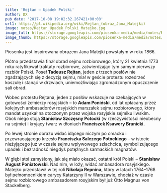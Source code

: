 ```yaml
---
title: 'Rejtan – Upadek Polski'
author: DX
pub_date: '2017-10-08 19:02:32.267421+00:00'
url1: https://pl.wikipedia.org/wiki/Rejtan_(obraz_Jana_Matejki)
image: notes/Rejtan_Upadek_Polski_Matejko.jpg
image_full: https://storage.googleapis.com/piosenka-media/media/notes/Rejtan_Upadek_Polski_Matejko.jpg
image_thumb: https://storage.googleapis.com/piosenka-media/media/notes/Rejtan_Upadek_Polski_Matejko.jpg.0x300_q85_upscale.jpg
---
```


Piosenka jest inspirowana obrazem Jana Matejki powstałym w roku 1866.

Płótno przedstawia finał obrad sejmu rozbiorowego, który 21 kwietnia 1773 roku ratyfikował traktaty rozbiorowe, zatwierdzając tym samym pierwszy rozbiór Polski. Poseł **Tadeusz Rejtan**, jeden z trzech posłów nie zgadzających się z decyzją sejmu, miał w geście protestu rozedrzeć koszulę i stanąć w drzwiach, uniemożliwiając zgromadzonym opuszczenie sali obrad.

Wobec protestu Rejtana, jeden z posłów wskazuje na czekających w gotowości żołnierzy rosyjskich – to **Adam Poniński**, od lat opłacany przez kolejnych ambasadorów rosyjskich marszałek sejmu rozbiorowego, który mandat uzyskał na otoczonym przez wojska rosyjskie sejmiku liwskim. Obok niego stoją **Stanisław Szczęsny Potocki** \(w rzeczywistości nieobecny na sejmie\) i kryjący twarz w dłoniach  **Franciszek Ksawery Branicki.**

Po lewej stronie obrazu widać idącego niczym po omacku i przewracającego krzesło **Franciszka Salezego Potockiego** – w istocie nieżyjącego już w czasie sejmu wpływowego szlachcica, symbolizującego upadek i bezradność niegdyś potężnych sarmackich magnatów.

W głębi stoi zamyślony, jak się miało okazać, ostatni król Polski – **Stanisław August Poniatowski**. Nad nim, w loży, widać ambasadora rosyjskiego. Matejko przedstawił w tej roli **Nikołaja Repnina**, który w latach 1764–1768 był pełnomocnikiem carycy Katarzyny II w Warszawie, chociaż w czasie sejmu rozbiorowego ambasadorem rosyjskim był już Otto Magnus von Stackelberg.